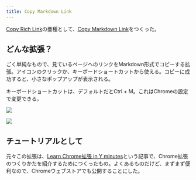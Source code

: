 ```yaml
---
title: Copy Markdown Link
---
```

[Copy Rich Link](https://chrome.google.com/webstore/detail/copy-rich-link/hikiamlgpdcabppakpmemaofmkgknpea)の亜種として、[Copy Markdown Link](https://chrome.google.com/webstore/detail/copy-markdown-link/gkceaaphhbeanfciglgpffnncfpipjpa)をつくった。

どんな拡張？
------

ごく単純なもので、見ているページへのリンクをMarkdown形式でコピーする拡張。アイコンのクリックか、キーボードショートカットから使える。コピーに成功すると、小さなポップアップが表示される。

キーボードショートカットは、デフォルトだとCtrl + M。これはChromeの設定で変更できる。

![](https://lh4.googleusercontent.com/L--oIf6HzNx0lxPrndbDZ3T9EyPGSK60rIQZhaiz2L2WSMtvPSbw_ZheiEM_9Eeu4JEBES8BiSGX7ybtuySAwp8YK_l48Wy1V_6Je15lzPxweusZl9H4kDGkaZMU-rMMoxivycponZqNpLar1eJR0JPZamnnnHDFZ2KJEfGyZQjxRVy2t-fSjTYAn01i)

![](https://lh3.googleusercontent.com/-IdL4RGByOqbbtBLammyjBIzCgyXpvxpDvArRni_7loKJqp1AzzU7Z3dk9l9Om2mxZxoghVnecIN1qXbvArbJw1KIteiRvjvphFPER7ztHAGdy-po4SPhkwjPAYrlHFdtKOHFQOEmkl26ZpX3ltx0YV4pLEDR3_pLlV5-Cvap7OvrT56wV6yKaLrVbPV)

チュートリアルとして
----------

元々この拡張は、[Learn Chrome拡張 in Y minutes](https://r7kamura.com/articles/2022-05-18-learn-chrome-extention-in-y-minutes)という記事で、Chrome拡張のつくりかたを紹介するためにつくったもの。よくあるものだけど、まずまず便利なので、Chromeウェブストアでも公開することにした。
